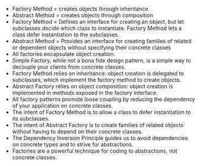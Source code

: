 - Factory Method = creates objects through inheritance
- Abstract Method = creates objects through composition
- Factory Method = Defines an
  interface for creating an object, but
  let subclasses decide which class to
  instantiate. Factory Method lets
  a class defer instantiation to the
  subclasses.
- Abstract Method = Provides
  an interface for creating families of
  related or dependent objects without
  specifying their concrete classes
- All factories encapsulate object
  creation.
- Simple Factory, while not a
  bona fide design pattern, is a
  simple way to decouple your
  clients from concrete classes.
- Factory Method relies on
  inheritance: object creation is
  delegated to subclasses, which
  implement the factory method
  to create objects.
- Abstract Factory relies on
  object composition: object
  creation is implemented in
  methods exposed in the factory
  interface.
- All factory patterns promote
  loose coupling by reducing the
  dependency of your application
  on concrete classes.
- The intent of Factory Method
  is to allow a class to defer
  instantiation to its subclasses.
- The intent of Abstract Factory
  is to create families of related
  objects without having to
  depend on their concrete
  classes.
- The Dependency Inversion
  Principle guides us to avoid
  dependencies on concrete
  types and to strive for
  abstractions.
- Factories are a powerful
  technique for coding to
  abstractions, not concrete
  classes.
